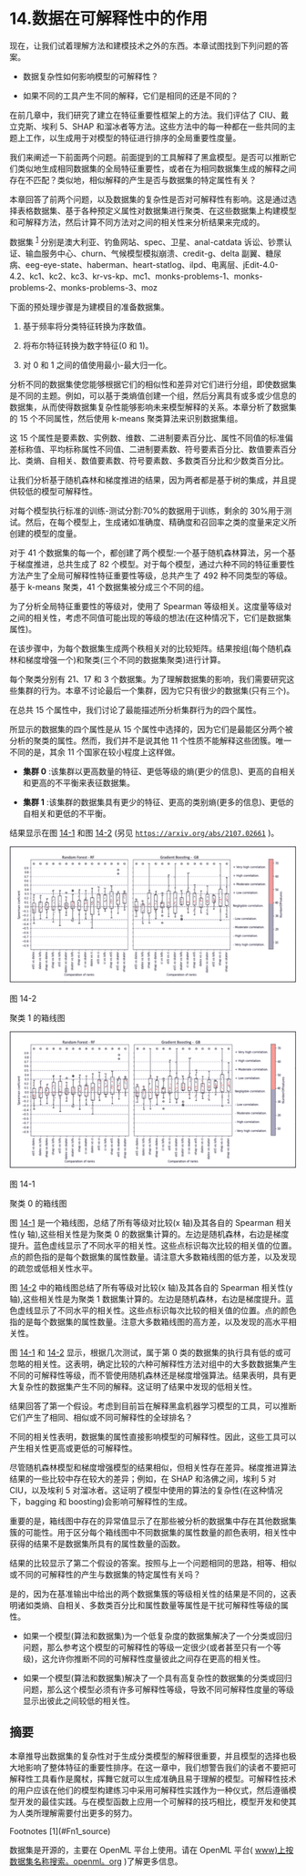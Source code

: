 # 14.数据在可解释性中的作用

现在，让我们试着理解方法和建模技术之外的东西。本章试图找到下列问题的答案。

*   数据复杂性如何影响模型的可解释性？

*   如果不同的工具产生不同的解释，它们是相同的还是不同的？

在前几章中，我们研究了建立在特征重要性框架上的方法。我们评估了 CIU、戴立克斯、埃利 5、SHAP 和溜冰者等方法。这些方法中的每一种都在一些共同的主题上工作，以生成用于对模型的特征进行排序的全局重要性度量。

我们来阐述一下前面两个问题。前面提到的工具解释了黑盒模型。是否可以推断它们类似地生成相同数据集的全局特征重要性，或者在为相同数据集生成的解释之间存在不匹配？类似地，相似解释的产生是否与数据集的特定属性有关？

本章回答了前两个问题，以及数据集的复杂性是否对可解释性有影响。这是通过选择表格数据集、基于各种预定义属性对数据集进行聚类、在这些数据集上构建模型和可解释方法，然后计算不同方法对之间的相关性来分析结果来完成的。

数据集 <sup>[1](#Fn1)</sup> 分别是澳大利亚、钓鱼网站、spec、卫星、anal-catdata 诉讼、钞票认证、输血服务中心、churn、气候模型模拟崩溃、credit-g、delta 副翼、糖尿病、eeg-eye-state、haberman、heart-statlog、ilpd、电离层、jEdit-4.0-4.2、kc1、kc2、kc3、kr-vs-kp、mc1、monks-problems-1、monks-problems-2、monks-problems-3、moz

下面的预处理步骤是为建模目的准备数据集。

1.  基于频率将分类特征转换为序数值。

2.  将布尔特征转换为数字特征(0 和 1)。

3.  对 0 和 1 之间的值使用最小-最大归一化。

分析不同的数据集使您能够根据它们的相似性和差异对它们进行分组，即使数据集是不同的主题。例如，可以基于类熵值创建一个组，然后分离具有或多或少信息的数据集，从而使得数据集复杂性能够影响未来模型解释的关系。本章分析了数据集的 15 个不同属性，然后使用 k-means 聚类算法来识别数据集组。

这 15 个属性是要素数、实例数、维数、二进制要素百分比、属性不同值的标准偏差标称值、平均标称属性不同值、二进制要素数、符号要素百分比、数值要素百分比、类熵、自相关、数值要素数、符号要素数、多数类百分比和少数类百分比。

让我们分析基于随机森林和梯度推进的结果，因为两者都是基于树的集成，并且提供较低的模型可解释性。

对每个模型执行标准的训练-测试分割:70%的数据用于训练，剩余的 30%用于测试。然后，在每个模型上，生成诸如准确度、精确度和召回率之类的度量来定义所创建的模型的度量。

对于 41 个数据集的每一个，都创建了两个模型:一个基于随机森林算法，另一个基于梯度推进，总共生成了 82 个模型。对于每个模型，通过六种不同的特征重要性方法产生了全局可解释性特征重要性等级，总共产生了 492 种不同类型的等级。基于 k-means 聚类，41 个数据集被分成三个不同的组。

为了分析全局特征重要性的等级对，使用了 Spearman 等级相关。这度量等级对之间的相关性，考虑不同值可能出现的等级的想法(在这种情况下，它们是数据集属性)。

在该步骤中，为每个数据集生成两个秩相关对的比较矩阵。结果按组(每个随机森林和梯度增强一个)和聚类(三个不同的数据集聚类)进行计算。

每个聚类分别有 21、17 和 3 个数据集。为了理解数据集的影响，我们需要研究这些集群的行为。本章不讨论最后一个集群，因为它只有很少的数据集(只有三个)。

在总共 15 个属性中，我们讨论了最能描述所分析集群行为的四个属性。

所显示的数据集的四个属性是从 15 个属性中选择的，因为它们是最能区分两个被分析的聚类的属性。然而，我们并不是说其他 11 个性质不能解释这些团簇。唯一不同的是，其余 11 个国家在较小程度上这样做。

*   **集群 0** :该集群以更高数量的特征、更低等级的熵(更少的信息)、更高的自相关和更高的不平衡来表征数据集。

*   **集群 1** :该集群的数据集具有更少的特征、更高的类别熵(更多的信息)、更低的自相关和更低的不平衡。

结果显示在图 [14-1](#Fig1) 和图 [14-2](#Fig2) (另见 [`https://arxiv.org/abs/2107.02661`](https://arxiv.org/abs/2107.02661) )。

![img/511613_1_En_14_Fig2_HTML.jpg](img/511613_1_En_14_Fig2_HTML.jpg)

图 14-2

聚类 1 的箱线图

![img/511613_1_En_14_Fig1_HTML.jpg](img/511613_1_En_14_Fig1_HTML.jpg)

图 14-1

聚类 0 的箱线图

图 [14-1](#Fig1) 是一个箱线图，总结了所有等级对比较(x 轴)及其各自的 Spearman 相关性(y 轴),这些相关性是为聚类 0 的数据集计算的。左边是随机森林，右边是梯度提升。蓝色虚线显示了不同水平的相关性。这些点标识每次比较的相关值的位置。点的颜色指的是每个数据集的属性数量。请注意大多数箱线图的低方差，以及发现的疏忽或低相关性水平。

图 [14-2](#Fig2) 中的箱线图总结了所有等级对比较(x 轴)及其各自的 Spearman 相关性(y 轴),这些相关性是为聚类 1 数据集计算的。左边是随机森林，右边是梯度提升。蓝色虚线显示了不同水平的相关性。这些点标识每次比较的相关值的位置。点的颜色指的是每个数据集的属性数量。注意大多数箱线图的高方差，以及发现的高水平相关性。

图 [14-1](#Fig1) 和 [14-2](#Fig2) 显示，根据几次测试，属于第 0 类的数据集的执行具有低的或可忽略的相关性。这表明，确定比较的六种可解释性方法对组中的大多数数据集产生不同的可解释性等级，而不管使用随机森林还是梯度增强算法。结果表明，具有更大复杂性的数据集产生不同的解释。这证明了结果中发现的低相关性。

结果回答了第一个假设。考虑到目前旨在解释黑盒机器学习模型的工具，可以推断它们产生了相同、相似或不同可解释性的全球排名？

不同的相关性表明，数据集的属性直接影响模型的可解释性。因此，这些工具可以产生相关性更高或更低的可解释性。

尽管随机森林模型和梯度增强模型的结果相似，但相关性存在差异。梯度推进算法结果的一些比较中存在较大的差异；例如，在 SHAP 和洛佛之间，埃利 5 对 CIU，以及埃利 5 对溜冰者。这证明了模型中使用的算法的复杂性(在这种情况下，bagging 和 boosting)会影响可解释性的生成。

重要的是，箱线图中存在的异常值显示了在那些被分析的数据集中存在其他数据集簇的可能性。用于区分每个箱线图中不同数据集的属性数量的颜色表明，相关性中获得的结果不是数据集所具有的属性数量的函数。

结果的比较显示了第二个假设的答案。按照与上一个问题相同的思路，相等、相似或不同的可解释性的产生与数据集的特定属性有关吗？

是的，因为在基准输出中给出的两个数据集簇的等级相关性的结果是不同的，这表明诸如类熵、自相关、多数类百分比和属性数量等属性是干扰可解释性等级的属性。

*   如果一个模型(算法和数据集)为一个低复杂度的数据集解决了一个分类或回归问题，那么参考这个模型的可解释性的等级一定很少(或者甚至只有一个等级)，这允许你推断不同的可解释性度量彼此之间存在更高的相关性。

*   如果一个模型(算法和数据集)解决了一个具有高复杂性的数据集的分类或回归问题，那么这个模型必须有许多可解释性等级，导致不同可解释性度量的等级显示出彼此之间较低的相关性。

## 摘要

本章推导出数据集的复杂性对于生成分类模型的解释很重要，并且模型的选择也极大地影响了整体特征的重要性排序。在这一章中，我们想警告我们的读者不要把可解释性工具看作是魔杖，挥舞它就可以生成准确且易于理解的模型。可解释性技术的用户应该在他们的模型构建练习中采用可解释性实践作为一种仪式，然后遵循模型开发的最佳实践。与在模型函数上应用一个可解释的技巧相比，模型开发和使其为人类所理解需要付出更多的努力。

<aside aria-label="Footnotes" class="FootnoteSection" epub:type="footnotes">Footnotes [1](#Fn1_source)

数据集是开源的，主要在 OpenML 平台上使用。请在 OpenML 平台( [www)上按数据集名称搜索。openml。org](http://www.openml.org) )了解更多信息。

 </aside>